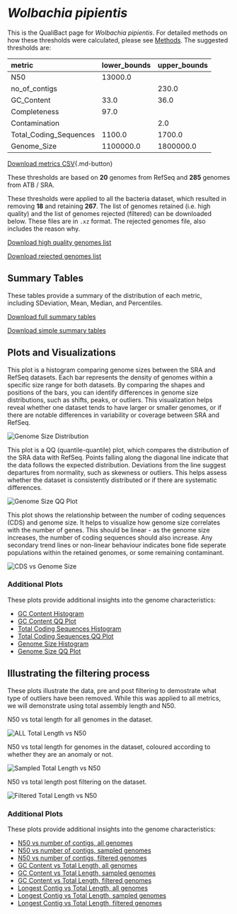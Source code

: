 # *Wolbachia pipientis*

This is the QualiBact page for *Wolbachia pipientis*. For detailed methods on how these thresholds were calculated, please see [Methods](../../methods.md).
The suggested thresholds are: 

| metric                 | lower_bounds   | upper_bounds   |
|:-----------------------|:---------------|:---------------|
| N50                    | 13000.0        |                |
| no_of_contigs          |                | 230.0          |
| GC_Content             | 33.0           | 36.0           |
| Completeness           | 97.0           |                |
| Contamination          |                | 2.0            |
| Total_Coding_Sequences | 1100.0         | 1700.0         |
| Genome_Size            | 1100000.0      | 1800000.0      |

[Download metrics CSV](Wolbachia_pipientis_metrics.csv){.md-button}


These thresholds are based on **20** genomes from RefSeq and **285** genomes from ATB / SRA.

These thresholds were applied to all the bacteria dataset, which resulted in removing **18** and retaining **267**.
The list of genomes retained (i.e. high quality) and the list of genomes rejected (filtered) can be downloaded below. These files are in `.xz` format. The rejected genomes file, also includes the reason why.

[Download high quality genomes list](Wolbachia_pipientis_high_quality_genomes.csv.xz)


[Download rejected genomes list](Wolbachia_pipientis_filtered_out_genomes.csv.xz)



## Summary Tables
These tables provide a summary of the distribution of each metric, including SDeviation, Mean, Median, and Percentiles.

[Download full summary tables](summary.csv)

[Download simple summary tables](selected_summary.csv)

## Plots and Visualizations

This plot is a histogram comparing genome sizes between the SRA and RefSeq datasets. Each bar represents the density of genomes within a specific size range for both datasets. By comparing the shapes and positions of the bars, you can identify differences in genome size distributions, such as shifts, peaks, or outliers. This visualization helps reveal whether one dataset tends to have larger or smaller genomes, or if there are notable differences in variability or coverage between SRA and RefSeq.

![Genome Size Distribution](Genome_Size_refseq_histogram_kde.png)

This plot is a QQ (quantile-quantile) plot, which compares the distribution of the SRA data with RefSeq. Points falling along the diagonal line indicate that the data follows the expected distribution. Deviations from the line suggest departures from normality, such as skewness or outliers. This helps assess whether the dataset is consistently distributed or if there are systematic differences.

![Genome Size QQ Plot](Genome_Size_refseq_qqplot.png)

This plot shows the relationship between the number of coding sequences (CDS) and genome size. It helps to visualize how genome size correlates with the number of genes. This should be linear - as the genome size increases, the number of coding sequences should also increase. Any secondary trend lines or non-linear behaviour indicates bone fide seperate populations within the retained genomes, or some remaining contaminant. 

![CDS vs Genome Size](Wolbachia_pipientis_CDS_vs_Genome_Size.png)

### Additional Plots

These plots provide additional insights into the genome characteristics:

- [GC Content Histogram](GC_Content_refseq_histogram_kde.png)
- [GC Content QQ Plot](GC_Content_refseq_qqplot.png)
- [Total Coding Sequences Histogram](Total_Coding_Sequences_refseq_histogram_kde.png)
- [Total Coding Sequences QQ Plot](Total_Coding_Sequences_refseq_qqplot.png)
- [Genome Size Histogram](Genome_Size_refseq_histogram_kde.png)
- [Genome Size QQ Plot](Genome_Size_refseq_qqplot.png)
## Illustrating the filtering process
These plots illustrate the data, pre and post filtering to demostrate what type of outliers have been removed. While this was applied to all metrics, we will demonstrate using total assembly length and N50.

N50 vs total length for all genomes in the dataset.

![ALL Total Length vs N50](Wolbachia_pipientis_all_total_length_N50.png)

N50 vs total length for genomes in the dataset, coloured according to whether they are an anomaly or not.

![Sampled Total Length vs N50](Wolbachia_pipientis_sample_total_length_N50.png)

N50 vs total length post filtering on the dataset.

![Filtered Total Length vs N50](Wolbachia_pipientis_filt_total_length_N50.png)

### Additional Plots

These plots provide additional insights into the genome characteristics:

- [N50 vs number of contigs, all genomes](Wolbachia_pipientis_all_N50_number.png)
- [N50 vs number of contigs, sampled genomes](Wolbachia_pipientis_sample_N50_number.png)
- [N50 vs number of contigs, filtered genomes](Wolbachia_pipientis_filt_N50_number.png)
- [GC Content vs Total Length, all genomes](Wolbachia_pipientis_all_total_length_GC_Content.png)
- [GC Content vs Total Length, sampled genomes](Wolbachia_pipientis_sample_total_length_GC_Content.png)
- [GC Content vs Total Length, filtered genomes](Wolbachia_pipientis_filt_total_length_GC_Content.png)
- [Longest Contig vs Total Length, all genomes](Wolbachia_pipientis_all_total_length_longest.png)
- [Longest Contig vs Total Length, sampled genomes](Wolbachia_pipientis_sample_total_length_longest.png)
- [Longest Contig vs Total Length, filtered genomes](Wolbachia_pipientis_filt_total_length_longest.png)
